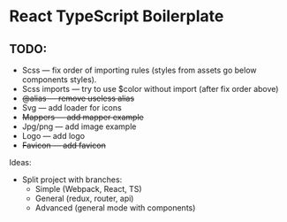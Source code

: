 # React TypeScript Boilerplate

## TODO:

- Scss — fix order of importing rules (styles from assets go below components styles).
- Scss imports — try to use \$color without import (after fix order above)
- ~~@alias — remove useless alias~~
- Svg — add loader for icons
- ~~Mappers — add mapper example~~
- Jpg/png — add image example
- Logo — add logo
- ~~Favicon — add favicon~~

Ideas:

- Split project with branches:
  - Simple (Webpack, React, TS)
  - General (redux, router, api)
  - Advanced (general mode with components)
